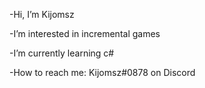 -Hi, I’m Kijomsz 

-I’m interested in incremental games

-I’m currently learning c#

-How to reach me: Kijomsz#0878 on Discord
